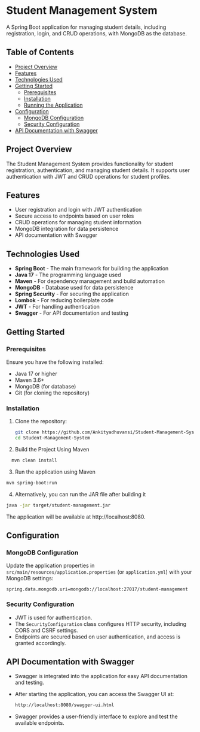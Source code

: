 # **Student Management System**

A Spring Boot application for managing student details, including registration, login, and CRUD operations, with MongoDB as the database.

## **Table of Contents**

- [Project Overview](#project-overview)
- [Features](#features)
- [Technologies Used](#technologies-used)
- [Getting Started](#getting-started)
  - [Prerequisites](#prerequisites)
  - [Installation](#installation)
  - [Running the Application](#running-the-application)
- [Configuration](#configuration)
  - [MongoDB Configuration](#mongodb-configuration)
  - [Security Configuration](#security-configuration)
- [API Documentation with Swagger](#api-documentation-with-swagger)

## **Project Overview**

The Student Management System provides functionality for student registration, authentication, and managing student details. It supports user authentication with JWT and CRUD operations for student profiles.

## **Features**

- User registration and login with JWT authentication
- Secure access to endpoints based on user roles
- CRUD operations for managing student information
- MongoDB integration for data persistence
- API documentation with Swagger

## **Technologies Used**

- **Spring Boot** - The main framework for building the application
- **Java 17** - The programming language used
- **Maven** - For dependency management and build automation
- **MongoDB** - Database used for data persistence
- **Spring Security** - For securing the application
- **Lombok** - For reducing boilerplate code
- **JWT** - For handling authentication
- **Swagger** - For API documentation and testing

## **Getting Started**

### **Prerequisites**

Ensure you have the following installed:

- Java 17 or higher
- Maven 3.6+
- MongoDB (for database)
- Git (for cloning the repository)

### **Installation**

1. Clone the repository:

   ```bash
   git clone https://github.com/Ankityadhuvansi/Student-Management-System.git
   cd Student-Management-System
   ```
2. Build the Project Using Maven
  ```bash
    mvn clean install
```
3. Run the application using Maven
```bash
mvn spring-boot:run
```
4. Alternatively, you can run the JAR file after building it
```bash
java -jar target/student-management.jar
```
The application will be available at http://localhost:8080.

## **Configuration**

### **MongoDB Configuration**

Update the application properties in `src/main/resources/application.properties` (or `application.yml`) with your MongoDB settings:

```properties
spring.data.mongodb.uri=mongodb://localhost:27017/student-management
```
### **Security Configuration**

- JWT is used for authentication.
- The `SecurityConfiguration` class configures HTTP security, including CORS and CSRF settings.
- Endpoints are secured based on user authentication, and access is granted accordingly.

## **API Documentation with Swagger**

- Swagger is integrated into the application for easy API documentation and testing.
- After starting the application, you can access the Swagger UI at:

  ```bash
  http://localhost:8080/swagger-ui.html
- Swagger provides a user-friendly interface to explore and test the available endpoints.
